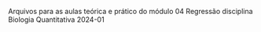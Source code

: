 Arquivos para as aulas teórica e prático do módulo 04 Regressão disciplina Biologia Quantitativa 2024-01

